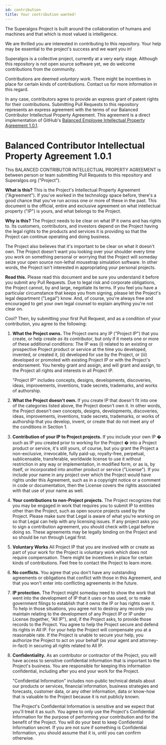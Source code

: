 ```yaml
---
id: contribution
title: Your contribution wanted!
---
```


The Superalgos Project is built around the collaboration of humans and machines and that which is most valued is intelligence.

We are thrilled you are interested in contributing to this repository. Your help may be essential to the project's success and we want you in!

Superalgos is a collective project, currently at a very early stage. Although this repository is not open source software yet, we do welcome contributions from the community.

Contributions are deemed _voluntary work_. There might be incentives in place for certain kinds of contributions. Contact us for more information in this regard.

In any case, contributors agree to provide an express grant of patent rights for their contributions. Submitting Pull Requests to this repository represents an express agreement with the terms of our Balanced Contributor Intellectual Property Agreement. This agreement is a direct implementation of GitHub's [Balanced Employee Intellectual Property Agreement 1.0.1](https://github.com/github/balanced-employee-ip-agreement/blob/master/Balanced_Employee_IP_Agreement.md).

# Balanced Contributor Intellectual Property Agreement 1.0.1

This BALANCED CONTRIBUTOR INTELLECTUAL PROPERTY AGREEMENT is between person or team submitting Pull Requests to this repository and Superalgos.org ("Project").

**What is this?** This is the Project's Intellectual Property Agreement ("Agreement"). If you've worked in the technology space before, there's a good chance that you've run across one or more of these in the past. This document is the official, entire and exclusive agreement on what intellectual property ("IP") is yours, and what belongs to the Project.

**Why is this?** The Project needs to be clear on what IP it owns and has rights to. Its customers, contributors, and investors depend on the Project having the legal rights to the products and services it is providing so that the Project can continue operating and doing business.

The Project also believes that it's important to be clear on what it doesn't own. The Project doesn't want you looking over your shoulder every time you work on something personal or worrying that the Project will someday seize your open source non-lethal mousetrap simulation software. In other words, the Project isn't interested in appropriating your personal projects.

**Read this.** Please read this document and be sure you understand it before you submit any Pull Requests. Due to legal risk and corporate obligations, the Project cannot, by and large, negotiate its terms. If you feel you have a particular circumstance that keeps you from signing, please let the Project's legal department ("Legal") know. And, of course, you're always free and encouraged to get your own legal counsel to explain anything you're not clear on.

Cool? Then, by submitting your first Pull Request, and as a condition of your contribution, you agree to the following:

1. **What the Project owns.** The Project owns any IP ("Project IP") that you create, or help create _as its contributor_, but only if it meets one or more of these additional conditions: The IP was (i) related to an existing or prospective Project product or service at the time you developed, invented, or created it, (ii) developed for use by the Project, or (iii) developed or promoted with existing Project IP or with the Project's endorsement. You hereby grant and assign, and will grant and assign, to the Project all rights and interests in all Project IP.

   "Project IP" includes concepts, designs, developments, discoveries, ideas, improvements, inventions, trade secrets, trademarks, and works of authorship.

2. **What the Project doesn't own.** If you create IP that doesn't fit into one of the categories listed above, the Project doesn't own it. In other words, the Project doesn't own concepts, designs, developments, discoveries, ideas, improvements, inventions, trade secrets, trademarks, or works of authorship that you develop, invent, or create that do not meet any of the conditions in Section 1.

3. **Contribution of your IP to Project projects.** If you include your own IP � such as IP you created prior to working for the Project � into a Project product or service, it's still yours, of course, but you grant the Project a non-exclusive, irrevocable, fully paid-up, royalty-free, perpetual, sublicensable, transferable, worldwide license to use it without restriction in any way or implementation, in modified form, or as is, by itself, or incorporated into another product or service ("License"). If you include your name in any project over which the Project would have rights under this Agreement, such as in a copyright notice or a comment in code or documentation, then the License covers the rights associated with that use of your name as well.

4. **Your contributions to non-Project projects.** The Project recognizes that you may be engaged in work that requires you to submit IP to entities other than the Project, such as open source projects used by the Project. Please make sure that Legal is aware of what you're working on so that Legal can help with any licensing issues. If any project asks you to sign a contribution agreement, you should check with Legal before doing so. These agreements may be legally binding on the Project and so should be run through Legal first.

5. **Voluntary Works** All Project IP that you are involved with or create as part of your work for the Project is voluntary work which does not require compensation. There might be incentives in place for certain kinds of contributions. Feel free to contact the Project to learn more.

6. **No conflicts.** You agree that you don't have any outstanding agreements or obligations that conflict with those in this Agreement, and that you won't enter into conflicting agreements in the future.

7. **IP protection.** The Project might someday need to show the work that went into the development of IP that it uses or has used, or to make government filings to establish that it owns the IP or has rights over it. To help in those situations, you agree not to destroy any records you maintain relating to the development of any Project IP or IP under License (together, "All IP"), and, if the Project asks, to provide those records to the Project. You agree to help the Project secure and defend its rights in All IP. For your help the Project will compensate you at a reasonable rate. If the Project is unable to secure your help, you authorize the Project to act on your behalf (as your agent and attorney-in-fact) in securing all rights related to All IP.

8. **Confidentiality.** As an contributor or contractor of the Project, you will have access to sensitive confidential information that is important to the Project's business. You are responsible for keeping this information confidential, including after you end your work for the Project.

   "Confidential Information" includes non-public technical details about our products or services, financial information, business strategies and forecasts, customer data, or any other information, data or know-how that is valuable to the Project because it is not publicly known.

   The Project's Confidential Information is sensitive and we expect that you'll treat it as such. You agree to only use the Project's Confidential Information for the purpose of performing your contribution and for the benefit of the Project. You will do your best to keep Confidential Information secret. If you are not sure if something is Confidential Information, you should assume that it is, until you can confirm otherwise.
